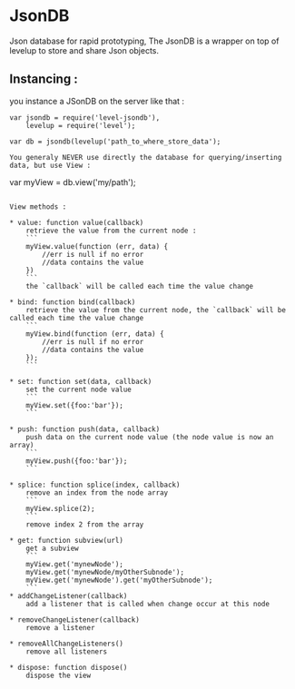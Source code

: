 JsonDB
======

Json database for rapid prototyping, The JsonDB is a wrapper on top of levelup to store and share Json objects.

Instancing :
-----------

you instance a JSonDB on the server like that : 

```
var jsondb = require('level-jsondb'),
    levelup = require('level');

var db = jsondb(levelup('path_to_where_store_data');

You generaly NEVER use directly the database for querying/inserting data, but use View :
```
var myView = db.view('my/path');
```

View methods :

* value: function value(callback)
    retrieve the value from the current node :
    ```
    myView.value(function (err, data) {
        //err is null if no error
        //data contains the value
    })
    ```
    the `callback` will be called each time the value change
    
* bind: function bind(callback)
    retrieve the value from the current node, the `callback` will be called each time the value change
    ```
    myView.bind(function (err, data) {
        //err is null if no error
        //data contains the value
    });
    ```
    
* set: function set(data, callback)
    set the current node value
    ```
    myView.set({foo:'bar'});
    ```
    
* push: function push(data, callback)
    push data on the current node value (the node value is now an array)
    ```
    myView.push({foo:'bar'});
    ```

* splice: function splice(index, callback)
    remove an index from the node array
    ```
    myView.splice(2);
    ```
    remove index 2 from the array
    
* get: function subview(url)
    get a subview
    ```
    myView.get('mynewNode');
    myView.get('mynewNode/myOtherSubnode');
    myView.get('mynewNode').get('myOtherSubnode');
    ```
* addChangeListener(callback)
    add a listener that is called when change occur at this node

* removeChangeListener(callback)
    remove a listener 

* removeAllChangeListeners()
    remove all listeners 
    
* dispose: function dispose()
    dispose the view

```
